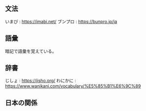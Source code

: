 ## 文法
いまび : https://imabi.net/
ブンプロ : https://bunpro.jp/ja

## 語彙
暗記で語彙を覚えている。

## 辞書
じしょ : https://jisho.org/
わにかに : https://www.wanikani.com/vocabulary/%E5%85%B1%E6%9C%89

## 日本の関係
